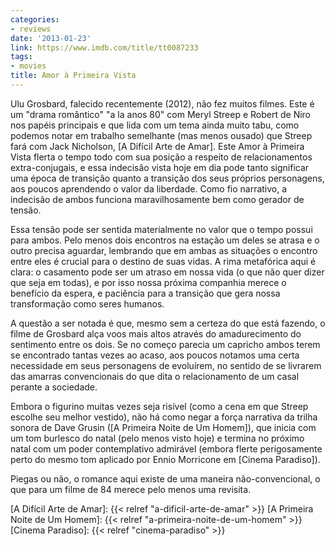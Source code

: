 ```yaml
---
categories:
- reviews
date: '2013-01-23'
link: https://www.imdb.com/title/tt0087233
tags:
- movies
title: Amor à Primeira Vista
---
```


Ulu Grosbard, falecido recentemente (2012), não fez muitos filmes. Este é um "drama romântico" "a la anos 80" com Meryl Streep e Robert de Niro nos papéis principais e que lida com um tema ainda muito tabu, como podemos notar em trabalho semelhante (mas menos ousado) que Streep fará com Jack Nicholson, [A Difícil Arte de Amar]. Este Amor à Primeira Vista flerta o tempo todo com sua posição a respeito de relacionamentos extra-conjugais, e essa indecisão vista hoje em dia pode tanto significar uma época de transição quanto a transição dos seus próprios personagens, aos poucos aprendendo o valor da liberdade. Como fio narrativo, a indecisão de ambos funciona maravilhosamente bem como gerador de tensão.

Essa tensão pode ser sentida materialmente no valor que o tempo possui para ambos. Pelo menos dois encontros na estação um deles se atrasa e o outro precisa aguardar, lembrando que em ambas as situações o encontro entre eles é crucial para o destino de suas vidas. A rima metafórica aqui é clara: o casamento pode ser um atraso em nossa vida (o que não quer dizer que seja em todas), e por isso nossa próxima companhia merece o benefício da espera, e paciência para a transição que gera nossa transformação como seres humanos.

A questão a ser notada é que, mesmo sem a certeza do que está fazendo, o filme de Grosbard alça voos mais altos através do amadurecimento do sentimento entre os dois. Se no começo parecia um capricho ambos terem se encontrado tantas vezes ao acaso, aos poucos notamos uma certa necessidade em seus personagens de evoluírem, no sentido de se livrarem das amarras convencionais do que dita o relacionamento de um casal perante a sociedade.

Embora o figurino muitas vezes seja risível (como a cena em que Streep escolhe seu melhor vestido), não há como negar a força narrativa da trilha sonora de Dave Grusin ([A Primeira Noite de Um Homem]), que inicia com um tom burlesco do natal (pelo menos visto hoje) e termina no próximo natal com um poder contemplativo admirável (embora flerte perigosamente perto do mesmo tom aplicado por Ennio Morricone em [Cinema Paradiso]).

Piegas ou não, o romance aqui existe de uma maneira não-convencional, o que para um filme de 84 merece pelo menos uma revisita.

[A Difícil Arte de Amar]: {{< relref "a-dificil-arte-de-amar" >}}
[A Primeira Noite de Um Homem]: {{< relref "a-primeira-noite-de-um-homem" >}}
[Cinema Paradiso]: {{< relref "cinema-paradiso" >}}